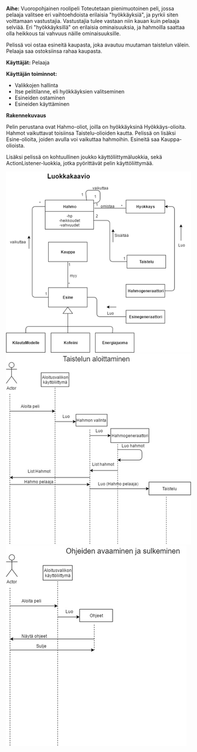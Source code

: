 **Aihe:** Vuoropohjainen roolipeli Toteutetaan pienimuotoinen peli, jossa pelaaja valitsee eri vaihtoehdoista erilaisia "hyökkäyksiä", ja pyrkii siten voittamaan vastustajia. Vastustajia tulee vastaan niin kauan kuin pelaaja selviää. Eri "hyökkäyksillä" on erilaisia ominaisuuksia, ja hahmoilla saattaa olla heikkous tai vahvuus näille ominaisuuksille.

Pelissä voi ostaa esineitä kaupasta, joka avautuu muutaman taistelun välein. Pelaaja saa ostoksiinsa rahaa kaupasta.

**Käyttäjät:** Pelaaja

**Käyttäjän toiminnot:**

* Valikkojen hallinta
* Itse pelitilanne, eli hyökkäyksien valitseminen
* Esineiden ostaminen
* Esineiden käyttäminen

**Rakennekuvaus**

Pelin perustana ovat Hahmo-oliot, joilla on hyökkäyksinä Hyökkäys-olioita. Hahmot vaikuttavat toisiinsa Taistelu-olioiden kautta. Pelissä
on lisäksi Esine-olioita, joiden avulla voi vaikuttaa hahmoihin. Esineitä saa Kauppa-olioista.

Lisäksi pelissä on kohtuullinen joukko käyttöliittymäluokkia, sekä ActionListener-luokkia, jotka pyörittävät pelin käyttöliittymää.

![Alt text](https://github.com/ArttuNor/miscfiles/blob/master/clydepeliluokkakaavioFINAL.png "Luokkakaavio")
![Alt text](https://github.com/ArttuNor/miscfiles/blob/master/clydepelisekvenssikaavio1.jpg "Sekvenssikaavio 1: Uuden pelin aloittaminen")
![Alt text](https://github.com/ArttuNor/miscfiles/blob/master/clydepelisekvenssikaavio2.jpg "Sekvenssikaavio 2: Ohjeiden lukeminen")
